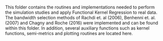 This folder contains the routines and implementations needed to perform the simulation studies and apply Functional Kernel Regression to real data. <br>
The bandwidth selection methods of Rachdi et. al (2006), Benhenni et. al. (2007) and Chagny and Roche (2016) were implemented and can be found within this folder. 
In addition, several auxiliary functions such as kernel functions, semi-metrics and plotting routines are located here.
